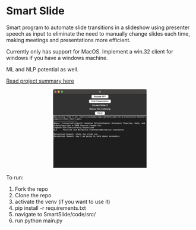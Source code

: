 # Smart Slide
Smart program to automate slide transitions in a slideshow using presenter speech as input to eliminate the need to manually change slides each time, making meetings and presentations more efficient.

Currently only has support for MacOS. Implement a win.32 client for windows if you have a windows machine.

ML and NLP potential as well.

[Read project summary here](https://docs.google.com/document/d/1dNYObyIvnDCIOuAc87xepQCzqanczHepbfcnmVm-NP8/edit?usp=sharing)

<p align="center">
  <img src="images/read_me_0.png" alt="Screenshot 2" width="50%" height="50%">
</p>

To run:

1) Fork the repo
2) Clone the repo
3) activate the venv (if you want to use it)
4) pip install -r requirements.txt
5) navigate to SmartSlide/code/src/
6) run python main.py
